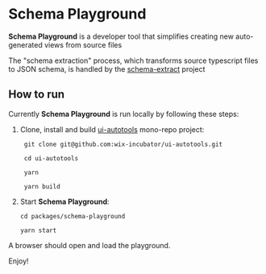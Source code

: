 # Schema Playground
**Schema Playground** is a developer tool that simplifies creating new auto-generated views from source files

The "schema extraction" process, which transforms source typescript files to JSON schema, is handled by the [schema-extract](https://github.com/wix-incubator/ui-autotools/tree/master/packages/schema-extract) project

## How to run
Currently **Schema Playground** is run locally by following these steps:

1. Clone, install and build [ui-autotools](https://github.com/wix-incubator/ui-autotools) mono-repo project:<br>
   ```node 
    git clone git@github.com:wix-incubator/ui-autotools.git
    
    cd ui-autotools

    yarn 

    yarn build
   ```
2. Start **Schema Playground**:
   ```node
   cd packages/schema-playground

   yarn start
   ```

A browser should open and load the playground. 

Enjoy!